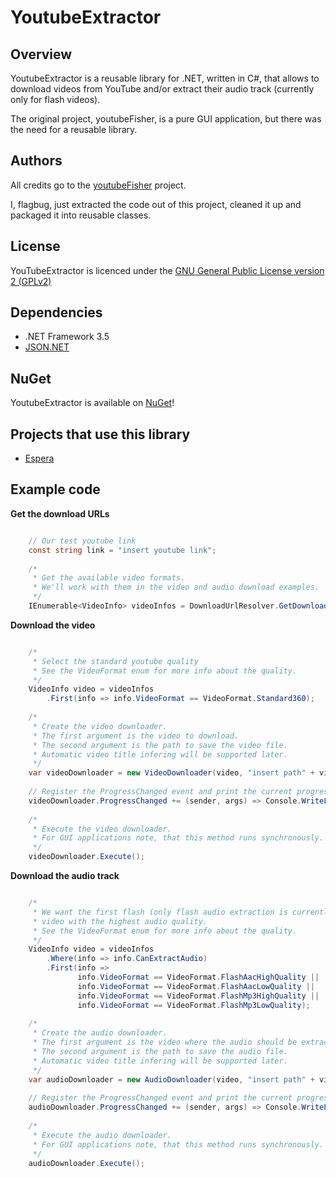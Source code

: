 # YoutubeExtractor

## Overview
YoutubeExtractor is a reusable library for .NET, written in C#, that allows to download videos from YouTube and/or extract their audio track (currently only for flash videos).

The original project, youtubeFisher, is a pure GUI application, but there was the need for a reusable library.

## Authors
All credits go to the [youtubeFisher](http://youtubefisher.codeplex.com/) project.

I, flagbug, just extracted the code out of this project, cleaned it up and packaged it into reusable classes.

## License

YouTubeExtractor is licenced under the [GNU General Public License version 2 (GPLv2)](http://opensource.org/licenses/gpl-2.0)

## Dependencies

- .NET Framework 3.5
- [JSON.NET](http://json.codeplex.com/)

## NuGet

YoutubeExtractor is available on [NuGet](http://nuget.org/packages/YoutubeExtractor)!

## Projects that use this library

- [Espera](http://github.com/flagbug/Espera)

## Example code

**Get the download URLs**

```c#

	// Our test youtube link
	const string link = "insert youtube link";
	
	/*
	 * Get the available video formats.
	 * We'll work with them in the video and audio download examples.
	 */
	IEnumerable<VideoInfo> videoInfos = DownloadUrlResolver.GetDownloadUrls(link);
```

**Download the video**

```c#

	/*
	 * Select the standard youtube quality
	 * See the VideoFormat enum for more info about the quality.
	 */
	VideoInfo video = videoInfos
	    .First(info => info.VideoFormat == VideoFormat.Standard360);
	
	/*
	 * Create the video downloader.
	 * The first argument is the video to download.
	 * The second argument is the path to save the video file.
	 * Automatic video title infering will be supported later.
	 */
	var videoDownloader = new VideoDownloader(video, "insert path" + video.Title + video.VideoExtension);
	
	// Register the ProgressChanged event and print the current progress
	videoDownloader.ProgressChanged += (sender, args) => Console.WriteLine(args.ProgressPercentage);
	
	/*
	 * Execute the video downloader.
	 * For GUI applications note, that this method runs synchronously.
	 */
	videoDownloader.Execute();
```

**Download the audio track**

```c#

	/*
	 * We want the first flash (only flash audio extraction is currently supported)
	 * video with the highest audio quality.
	 * See the VideoFormat enum for more info about the quality.
	 */
	VideoInfo video = videoInfos
	    .Where(info => info.CanExtractAudio)
	    .First(info =>
	           info.VideoFormat == VideoFormat.FlashAacHighQuality ||
	           info.VideoFormat == VideoFormat.FlashAacLowQuality ||
	           info.VideoFormat == VideoFormat.FlashMp3HighQuality ||
	           info.VideoFormat == VideoFormat.FlashMp3LowQuality);
	
	/*
	 * Create the audio downloader.
	 * The first argument is the video where the audio should be extracted from.
	 * The second argument is the path to save the audio file.
	 * Automatic video title infering will be supported later.
	 */
	var audioDownloader = new AudioDownloader(video, "insert path" + video.Title + video.AudioExtension);
	
	// Register the ProgressChanged event and print the current progress
	audioDownloader.ProgressChanged += (sender, args) => Console.WriteLine(args.ProgressPercentage);
	
	/*
	 * Execute the audio downloader.
	 * For GUI applications note, that this method runs synchronously.
	 */
	audioDownloader.Execute();
```